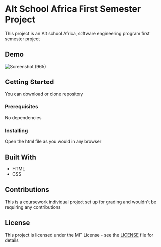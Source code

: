 # Alt School Africa First Semester Project 

This project is an Alt school Africa, software engineering program first semester project

## Demo
![Screenshot (965)](https://github.com/lovedayikegbulam/altschool-africa-form-project/assets/52139091/7e9a5549-96f5-4179-88ff-7d6ad335eaef)


## Getting Started

You can download or clone repository

### Prerequisites

No dependencies 

### Installing

Open the html file as you would in any browser

## Built With

* HTML
* CSS

## Contributions
This is a coursework individual project set up for grading and wouldn't be requiring any contributions

## License
This project is licensed under the MIT License - see the [LICENSE](LICENSE) file for details



